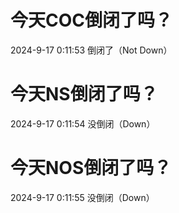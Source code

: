# 今天COC倒闭了吗？

2024-9-17 0:11:53 倒闭了（Not Down）

# 今天NS倒闭了吗？

2024-9-17 0:11:54 没倒闭（Down）

# 今天NOS倒闭了吗？

2024-9-17 0:11:55 没倒闭（Down）

